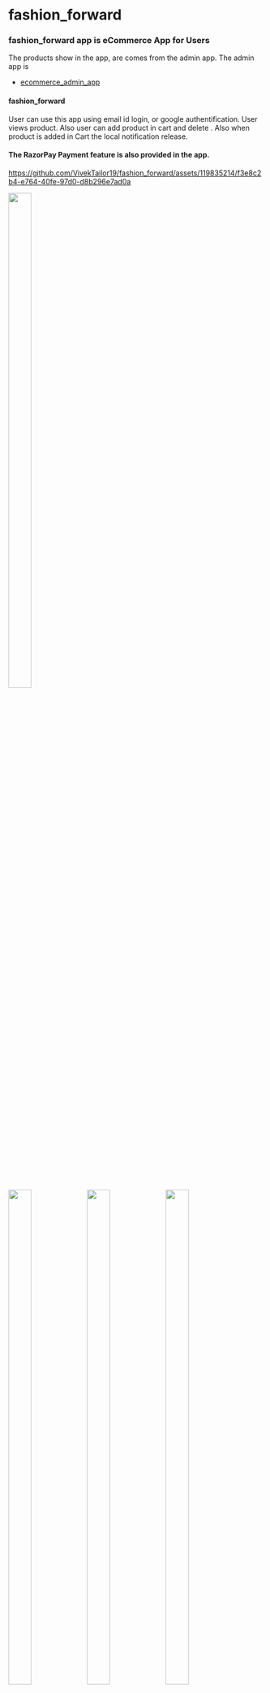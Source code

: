 # fashion_forward
### fashion_forward app is eCommerce App for Users
The products show in the app, are comes from the admin app. The admin app is 
- [ecommerce_admin_app](https://github.com/VivekTailor19/ecommerce_admin_app)

#### fashion_forward
User can use this app using email id login, or google authentification.
User views product. Also user can add product in cart and delete . Also when product is added in Cart the local notification release.
#### The RazorPay Payment feature is also provided in the app. 



https://github.com/VivekTailor19/fashion_forward/assets/119835214/f3e8c2b4-e764-40fe-97d0-d8b296e7ad0a

<p>
<img src = "https://github.com/VivekTailor19/fashion_forward/assets/119835214/14abf7c6-ae7d-4f39-846e-b636673caf92" height = 50% width = 30%>
</p>

<p>
<img src = "https://github.com/VivekTailor19/fashion_forward/assets/119835214/fe8abf45-3f9a-4ce3-8522-d95af0f6d2e7" height = 50% width = 30%>
<img src = "https://github.com/VivekTailor19/fashion_forward/assets/119835214/c6d4b457-6df2-4a4d-8fb0-a0ffc9fcb5f3" height = 50% width = 30%>
<img src = "https://github.com/VivekTailor19/fashion_forward/assets/119835214/c02e1ce8-59ef-454e-8a85-cbf1071cb7de" height = 50% width = 30%>
</p>
<br><br><br>
<p>
<img src = "https://github.com/VivekTailor19/fashion_forward/assets/119835214/7a4f3d1b-713a-4225-9e4d-9d74311c10c4" height = 50% width = 30%>
<img src = "https://github.com/VivekTailor19/fashion_forward/assets/119835214/93f2ecac-aa60-4114-80aa-5759c3b98db5" height = 50% width = 30%>
<img src = "https://github.com/VivekTailor19/fashion_forward/assets/119835214/27091f96-3147-4ead-a76d-cfa4f4614d30" height = 50% width = 30%>

</p>


<p>


<img src = "https://github.com/VivekTailor19/fashion_forward/assets/119835214/52c66257-de73-471e-9b4f-2fd343ff2f25" height = 50% width = 30%>
<img src = "https://github.com/VivekTailor19/fashion_forward/assets/119835214/61340ba8-b43f-4827-ae45-e62f07de3644" height = 50% width = 30%>
<img src = "https://github.com/VivekTailor19/fashion_forward/assets/119835214/ead58c2a-91e3-4f6b-9106-1cdf1585883f" height = 50% width = 30%>

  
</p>

<p>

<img src = "https://github.com/VivekTailor19/fashion_forward/assets/119835214/2ddc228d-cc20-4fd5-82c0-9be4384c8f57" height = 50% width = 30%>
<img src = "https://github.com/VivekTailor19/fashion_forward/assets/119835214/59284ffc-56c9-4a85-a24a-bc6fb3891fd3" height = 50% width = 30%>
<img src = "https://github.com/VivekTailor19/fashion_forward/assets/119835214/d4f9e94f-a50c-4239-a23d-996c47599edb" height = 50% width = 30%>
<img src = "https://github.com/VivekTailor19/fashion_forward/assets/119835214/9eb55493-a57a-4656-9158-2f4e8e2651ca" height = 50% width = 30%>
<img src = "https://github.com/VivekTailor19/fashion_forward/assets/119835214/a3f409f9-b77d-4341-b34c-9d3dd05e810c" height = 50% width = 30%>
<img src = "https://github.com/VivekTailor19/fashion_forward/assets/119835214/0ac4c342-96c1-428c-b722-ec7f5ce27c9a" height = 50% width = 30%>

  
</p>



<p>
<img src = "https://github.com/VivekTailor19/fashion_forward/assets/119835214/078ce0fb-e890-4ef8-879e-db81ae7b17ef" height = 50% width = 30%>
<img src = "https://github.com/VivekTailor19/fashion_forward/assets/119835214/49a55eea-e7d7-4f4e-bc2a-e0552556abb3" height = 50% width = 30%>


  
</p>
